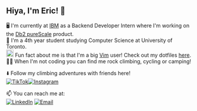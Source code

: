 ## Hiya, I'm Eric! 👋
🖥️ I'm currently at [IBM](https://www.ibm.com/ca-en) as a Backend Developer Intern where I'm working on the [Db2 pureScale](https://www.ibm.com/docs/en/db2/11.5?topic=editions-introduction-db2-purescale-environment) product.  
🏫 I'm a 4th year student studying Computer Science at University of Toronto.  
<img src="https://www.vim.org/images/vim_on_fire.gif" width="20"/> Fun fact about me is that I'm a big [Vim](https://www.vim.org/) user!  Check out my dotfiles [here](https://github.com/eric-li18/vimrc).  
🧗‍♂️ When I'm not coding you can find me rock climbing, cycling or camping!  

⬇️ Follow my climbing adventures with friends here!  
[![TikTok](https://img.shields.io/badge/TikTok-000000?style=for-the-badge&logo=tiktok&logoColor=white)](https://www.tiktok.com/@crimpcrew)[![Instagram](https://img.shields.io/badge/Instagram-E4405F?style=for-the-badge&logo=instagram&logoColor=white)](https://www.instagram.com/crimp.crew/)

📫 You can reach me at:  
[![LinkedIn](https://img.shields.io/badge/LinkedIn-0077B5?style=for-the-badge&logo=linkedin&logoColor=white)](https://www.linkedin.com/in/eric-li18/)
[![Email](https://img.shields.io/badge/Microsoft_Outlook-0078D4?style=for-the-badge&logo=microsoft-outlook&logoColor=white)](mailto:erickh.li@mail.utoronto.ca)



<!--
**eric-li18/eric-li18** is a ✨ _special_ ✨ repository because its `README.md` (this file) appears on your GitHub profile.

Here are some ideas to get you started:

- 🔭 I’m currently working on ...
- 🌱 I’m currently learning ...
- 👯 I’m looking to collaborate on ...
- 🤔 I’m looking for help with ...
- 💬 Ask me about ...
- 📫 How to reach me: ...
- 😄 Pronouns: ...
- ⚡ Fun fact: ...
-->

